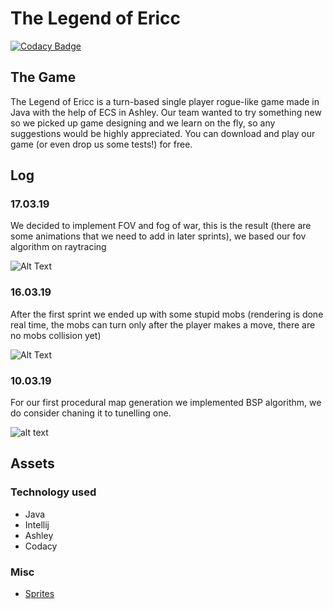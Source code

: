 # The Legend of Ericc

[![Codacy Badge](https://api.codacy.com/project/badge/Grade/aec03650a4df457db7e2bb385dc3c6f8)](https://app.codacy.com/app/vanbinhstudios/thelegendofericc?utm_source=github.com&utm_medium=referral&utm_content=vanbinhstudios/thelegendofericc&utm_campaign=Badge_Grade_Settings)


## The Game

The Legend of Ericc is a turn-based single player rogue-like game made in Java with the help of ECS in Ashley. Our team wanted to try something new so we picked up game designing and we learn on the fly, so any suggestions would be highly appreciated. You can download and play our game (or even drop us some tests!) for free.

## Log

### 17.03.19
We decided to implement FOV and fog of war, this is the result (there are some animations that we need to add in later sprints),
we based our fov algorithm on raytracing

![Alt Text](https://media.giphy.com/media/9AIXNkGQFPCtiQTh1p/giphy.gif)

### 16.03.19
After the first sprint we ended up with some stupid mobs (rendering is done real time, the mobs can turn only after the player makes a move, there are no mobs collision yet)

![Alt Text](https://media.giphy.com/media/Zy9k0cvt6piTgrtTrl/giphy.gif)

### 10.03.19
For our first procedural map generation we implemented BSP algorithm, we do consider chaning it to tunelling one.

![alt text](https://sites.google.com/site/jicenospam/dungeon_bsp2.png "BSP2")


## Assets
### Technology used
-  Java
-  Intellij
-  Ashley
- Codacy
### Misc
-  <a href="https://pixel-poem.itch.io/dungeon-assetpuck">Sprites</a>
